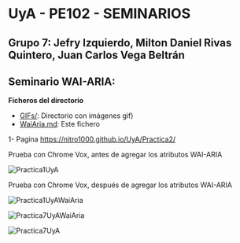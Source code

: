 # UyA - PE102 - SEMINARIOS
## Grupo 7: Jefry Izquierdo, Milton Daniel Rivas Quintero, Juan Carlos Vega Beltrán


## Seminario WAI-ARIA:  

**Ficheros del directorio**
  - [GIFs/](https://github.com/Nitro1000/UyA/tree/master/Seminario%20WaiARIA): Directorio con imágenes gif)
  - [WaiAria.md](https://github.com/Nitro1000/UyA/blob/master/Seminario%20WaiARIA/WaiAria.md): Este fichero

1- Pagina https://nitro1000.github.io/UyA/Practica2/

 Prueba con Chrome Vox, antes de agregar los atributos WAI-ARIA

![Practica1UyA](https://github.com/Nitro1000/UyA/blob/master/Seminario%20WaiARIA/GIFs/Practica1UyA.gif)


 Prueba con Chrome Vox, después de agregar los atributos WAI-ARIA

![Practica1UyAWaiAria](https://github.com/Nitro1000/UyA/blob/master/Seminario%20WaiARIA/GIFs/Practica1UyAWaiAria.gif)


![Practica7UyAWaiAria](https://github.com/Nitro1000/UyA/blob/master/Seminario%20WaiARIA/GIFs/Practica7UyAWaiAria.gif)



![Practica7UyA](https://github.com/Nitro1000/UyA/blob/master/Seminario%20WaiARIA/GIFs/Practica7UyA.gif)



